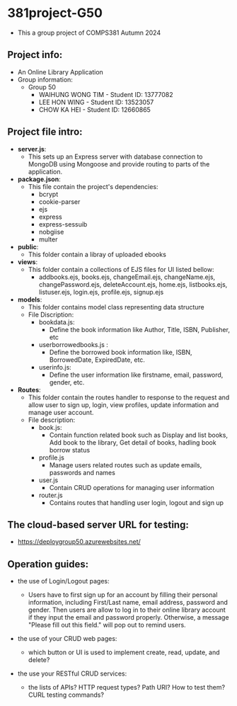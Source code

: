 # 381project-G50
- This a group project of COMPS381 Autumn 2024
## Project info: 
- An Online Library Application
- Group information:
  - Group 50
    - WAIHUNG WONG TIM - Student ID: 13777082 <br />
    - LEE HON WING - Student ID: 13523057 <br />
    - CHOW KA HEI - Student ID: 12660865 <br />
              
              

## Project file intro:
- **server.js**:
  - This sets up an Express server with database connection to MongoDB using Mongoose and provide routing to parts of the application.
- **package.json**: 
  - This file contain the project's dependencies:
    - bcrypt
    - cookie-parser
    - ejs
    - express
    - express-sessuib
    - nobgiise
    - multer
- **public**: 
  - This folder contain a libray of uploaded ebooks
- **views**:
  - This folder contain a collections of EJS files for UI listed bellow:
    - addbooks.ejs, books.ejs, changeEmail.ejs, changeName.ejs, changePassword.ejs, deleteAccount.ejs, home.ejs, listbooks.ejs, listuser.ejs, login.ejs, profile.ejs, signup.ejs
- **models**: 
  - This folder contains model class representing data structure
  - File Discription:
      - bookdata.js:
        - Define the book information like Author, Title, ISBN, Publisher, etc
      - userborrowedbooks.js :
        - Define the borrowed book information like, ISBN, BorrowedDate, ExpiredDate, etc.
      - userinfo.js:
        - Define the user information like firstname, email, password, gender, etc.
- **Routes**:
  - This folder contain the routes handler to response to the request and allow user to sign up, login, view profiles, update information and manage user account.
  - File description:
    - book.js:
      -   Contain function related book such as Display and list books, Add book to the library, Get detail of books, hadling book borrow status
    - profile.js
      -   Manage users related routes such as update emails, passwords and names
    - user.js
      - Contain CRUD operations for managing user information
    - router.js
      - Contains routes that handling user login, logout and sign up

## The cloud-based server URL for testing: 
- https://deploygroup50.azurewebsites.net/

## Operation guides:
- the use of Login/Logout pages:
  -  Users have to first sign up for an account by filling their personal information, including First/Last name, email address, password and gender. Then users are allow to log in to their                                        online library account if they input the email and password properly. Otherwise, a message "Please fill out this field." will pop out to remind users.

- the use of your CRUD web pages:
  - which button or UI is used to implement create, read, update, and delete?

- the use your RESTful CRUD services:
  - the lists of APIs? HTTP request types? Path URI? How to test them? CURL testing commands?
